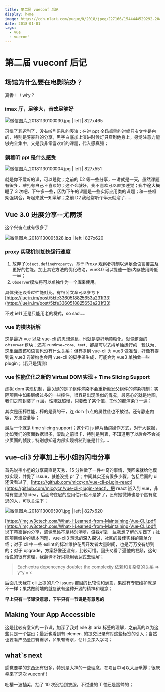 ```yaml
---
title: 第二届 vueconf 后记
display: home
image: https://cdn.nlark.com/yuque/0/2018/jpeg/127166/1544448529292-20aab5c4-c5ac-4522-9867-2ebbaf023b26.jpeg
date: 2018-01-01
tags:
  - vue
  - vueconf
---
```


# 第二届 vueconf 后记

## 场馆为什么要在电影院办？

真香！！why？

### imax 厅，足够大，音效足够好

![微信图片_20181130100030.jpg | left | 827x465](https://cdn.nlark.com/yuque/0/2018/jpeg/127166/1544448492747-ae5561c5-b9bc-4cf1-a965-b59636c210ed.jpeg)

可惜了我迟到了，没有听到乐队的表演；在讲 ppt 全场都黑的时候只有文字是白的，特别是蒋豪群的分享，黑字白底加上演讲时候灯只照到他身上，感觉注意力能够完全集中，又是我非常喜欢听的课题，代入感真强；

### 躺着听 ppt 是什么感受

![微信图片_20181130100004.jpg | left | 827x551](https://cdn.nlark.com/yuque/0/2018/jpeg/127166/1544448529292-20aab5c4-c5ac-4522-9867-2ebbaf023b26.jpeg)

就是你不爱听的课，可以睡觉；之前的 D2 等一些分享，一讲就是一天，虽然课题有很多，难免有自己不喜欢的；这个会就好，我不喜欢可以直接睡觉；我中途大概睡了 3 次吧，下午多一些，因为下午的课题是一些实际应用类的课题；和一些框架强耦合，听起来就一知半解；之前 D2 我经常听个半天就溜了.....

## Vue 3.0 进展分享--尤雨溪

这个兴奋点就有很多了

![微信图片_20181130095828.jpg | left | 827x620](https://cdn.nlark.com/yuque/0/2018/jpeg/127166/1544448546608-2d05a577-a373-4bdc-a1c6-cfd41a9fa767.jpeg)

### proxy 实现机制加快运行速度

1. 放弃了`Object.defineProperty`，基于 Proxy 观察者机制以满足全语言覆盖及更好的性能。加上其它方法的优化改动，vue3.0 可以提速一倍/内存使用降低一半；
2. `Observer`模块将可以单独作为一个库来使用。

具体我还没看过性能对比，有相关文章可以参考下
[https://juejin.im/post/5bfe3360518825653a231f33](https://juejin.im/post/5bfe3360518825653a231f33)

不过 ie11 还是只能用老的模式，so sad.....

### vue 的模块拆解

这是最近 vue 以及 vue-cli 的思想源泉，也就是更好地颗粒化，就像前面的 observer 模块；还有 runtime-core，test，都是可以支持单独运行的，我认为，这里面应该和语言也没有什么关系；但有提到 vue-cli 为 vue3 做准备，好像有提到说 vue3 的架构也会用 vue-cli 的脚手架生成，可能会为 vue3 单独做一些 plugin；（我只是猜测）

### vue 性能优化之新的 Virtual DOM 实现 + Time Slicing Support

虚拟 dom 实现机制，最关键的是子组件渲染不会重新触发父组件的渲染机制；实际项目中如果层级过多的一些控件，很容易出现类似的情况，最恶心的就是地图，我们之前封装了 n 层，性能就超慢，只要改了某个值，其他的都渲染了一遍；

其次是压榨性能，榨的是真的干，连 dom 节点的属性值也不放过。还有静态内容，方法变量等；

最后一个就是 time slicing support；这个将 js 碎片话的操作方式，对于大数据，比如我们的页面数据很多，滚动之前很卡，特别是列表，不知道用了以后会不会减少页面的帧数；特别想知道内部实现机制到底是什么....

## vue-cli3 分享加上韦小姐的闪电分享

首先说韦小姐的分享简直是天秀，15 分钟做了一件神奇的事情，我回来就给他模拟实现，并提了 issue，就差没提 pr 了；中间其实还有很多步骤，包括后面的 ui 还没看过了，[https://github.com/miccycn/vue-cli-plugin-react](https://github.com/miccycn/vue-cli-plugin-react)，把 react 嵌入到 vue，非常有意思的 idea，后面夸底层的应用估计也不是梦了，还有她微博也是个蛮有意思的人，可以关注下；

![微信图片_20181130095901.jpg | left | 827x620](https://cdn.nlark.com/yuque/0/2018/jpeg/127166/1544448630548-ce7b5704-5330-4b00-8c2c-a25ba923c9cb.jpeg)

[https://img.w3ctech.com/What-I-Learned-from-Maintaining-Vue-CLI.pdf](https://img.w3ctech.com/What-I-Learned-from-Maintaining-Vue-CLI.pdf) 说下蒋豪群的分享，感觉思路不是特别清晰，但我听到一些我想了解的东西了；社区项目维护的版本问题，vue-cli3 理念的深入探讨，社区的最佳实践的简单介绍；对于 cli 中一些 eslint 的标准维护花费开发者大量时间，也是万万没有想到的；对于 upgrade，方案好像还没有，比较可惜。回头又看了遍他的视频，这句话说的很有道理，我翻译不好只能用表达式去理解；

> Each extra dependency doubles the complexity
> 依赖和复杂度的关系 => y\*y = x

后面几天我在 cli 上提的几个 issues 都回的比较快和满意，果然有专职维护就是不一样；果然做前端的就应该有这种开源的精神和理念；

**早上只有一节课没意思，下午只有一节课是有意思的**

## Making Your App Accessible

这是比较有意义的一节课，加深了我对 role 和 aria 标签的理解，之前真的以为这些只是一个摆设；最近也看到有 element 的提交记录有对这些标签的引入；当然也要看产品是否有需求，如果有需求，估计会深入学习；

## what`s next

感觉要学的东西还有很多，特别是大神的一些理念，在项目中可以大展拳脚；很庆幸来了这次 vueconf！

吐槽一波抽奖，抽了 10 次没抽到衣服，不过送的 T 恤还是蛮帅的；
